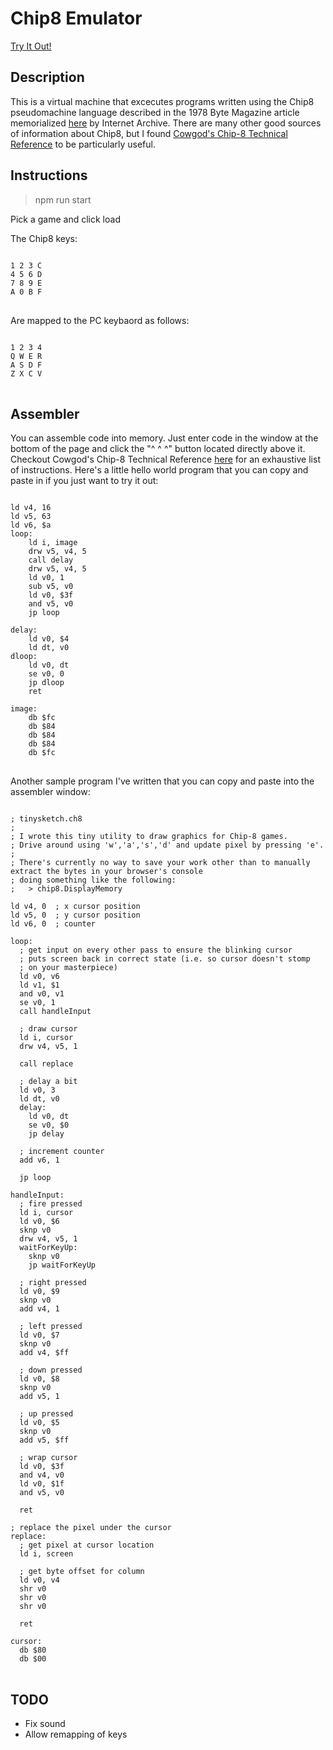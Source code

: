 # Chip8 Emulator

[Try It Out!](http://planettonster.com/chip8)

## Description
This is a virtual machine that excecutes programs written using the Chip8 pseudomachine language described in the 1978 Byte Magazine article memorialized [here](https://archive.org/details/byte-magazine-1978-12/page/n109/mode/2up) by Internet Archive. There are many other good sources of information about Chip8, but I found [Cowgod's Chip-8 Technical Reference](http://devernay.free.fr/hacks/chip8/C8TECH10.HTM) to be particularly useful.

## Instructions

> npm run start

Pick a game and click load

The Chip8 keys:

<pre>
<code>
1 2 3 C
4 5 6 D
7 8 9 E
A 0 B F
</code>
</pre>

Are mapped to the PC keybaord as follows:

<pre>
<code>
1 2 3 4
Q W E R
A S D F
Z X C V
</code>
</pre>

## Assembler

You can assemble code into memory. Just enter code in the window at the bottom of the page and click the "^ ^ ^" button located directly above it.  Checkout Cowgod's Chip-8 Technical Reference [here](http://devernay.free.fr/hacks/chip8/C8TECH10.HTM) for an exhaustive list of instructions. Here's a little hello world program that you can copy and paste in if you just want to try it out:

<pre>
<code>
ld v4, 16
ld v5, 63
ld v6, $a
loop:
    ld i, image
    drw v5, v4, 5
    call delay
    drw v5, v4, 5
    ld v0, 1
    sub v5, v0
    ld v0, $3f
    and v5, v0
    jp loop

delay:
    ld v0, $4
    ld dt, v0
dloop:
    ld v0, dt
    se v0, 0
    jp dloop
    ret

image:
    db $fc
    db $84
    db $84
    db $84
    db $fc
</code>
</pre>

Another sample program I've written that you can copy and paste into the assembler window:

<pre>
<code>
; tinysketch.ch8
;
; I wrote this tiny utility to draw graphics for Chip-8 games.
; Drive around using 'w','a','s','d' and update pixel by pressing 'e'.
;
; There's currently no way to save your work other than to manually extract the bytes in your browser's console
; doing something like the following:
;   > chip8.DisplayMemory

ld v4, 0  ; x cursor position
ld v5, 0  ; y cursor position
ld v6, 0  ; counter

loop:
  ; get input on every other pass to ensure the blinking cursor
  ; puts screen back in correct state (i.e. so cursor doesn't stomp
  ; on your masterpiece)
  ld v0, v6
  ld v1, $1
  and v0, v1
  se v0, 1
  call handleInput

  ; draw cursor
  ld i, cursor
  drw v4, v5, 1

  call replace

  ; delay a bit
  ld v0, 3
  ld dt, v0
  delay:
    ld v0, dt
    se v0, $0
    jp delay

  ; increment counter
  add v6, 1

  jp loop

handleInput:
  ; fire pressed
  ld i, cursor
  ld v0, $6
  sknp v0
  drw v4, v5, 1
  waitForKeyUp:
    sknp v0
    jp waitForKeyUp

  ; right pressed
  ld v0, $9
  sknp v0
  add v4, 1

  ; left pressed
  ld v0, $7
  sknp v0
  add v4, $ff

  ; down pressed
  ld v0, $8
  sknp v0
  add v5, 1

  ; up pressed
  ld v0, $5
  sknp v0
  add v5, $ff

  ; wrap cursor
  ld v0, $3f
  and v4, v0
  ld v0, $1f
  and v5, v0

  ret

; replace the pixel under the cursor
replace:
  ; get pixel at cursor location
  ld i, screen

  ; get byte offset for column
  ld v0, v4
  shr v0
  shr v0
  shr v0

  ret

cursor:
  db $80
  db $00
</code>
</pre>

## TODO
* Fix sound
* Allow remapping of keys

